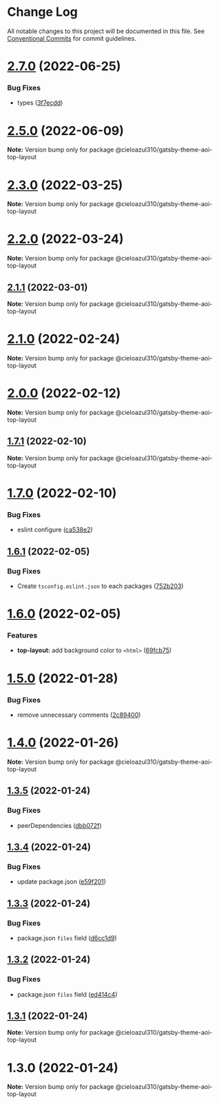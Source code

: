 # Change Log

All notable changes to this project will be documented in this file.
See [Conventional Commits](https://conventionalcommits.org) for commit guidelines.

# [2.7.0](https://github.com/cieloazul310/gatsby-aoi/compare/v2.6.1...v2.7.0) (2022-06-25)


### Bug Fixes

* types ([3f7ecdd](https://github.com/cieloazul310/gatsby-aoi/commit/3f7ecdd0b44b7d63ba5e1d3446a44b5a53dd6915))





# [2.5.0](https://github.com/cieloazul310/gatsby-aoi/compare/v2.4.2...v2.5.0) (2022-06-09)

**Note:** Version bump only for package @cieloazul310/gatsby-theme-aoi-top-layout





# [2.3.0](https://github.com/cieloazul310/gatsby-aoi/compare/v2.2.0...v2.3.0) (2022-03-25)

**Note:** Version bump only for package @cieloazul310/gatsby-theme-aoi-top-layout





# [2.2.0](https://github.com/cieloazul310/gatsby-aoi/compare/v2.1.5...v2.2.0) (2022-03-24)

**Note:** Version bump only for package @cieloazul310/gatsby-theme-aoi-top-layout





## [2.1.1](https://github.com/cieloazul310/gatsby-aoi/compare/v2.1.0...v2.1.1) (2022-03-01)

**Note:** Version bump only for package @cieloazul310/gatsby-theme-aoi-top-layout





# [2.1.0](https://github.com/cieloazul310/gatsby-aoi/compare/v2.0.0...v2.1.0) (2022-02-24)

**Note:** Version bump only for package @cieloazul310/gatsby-theme-aoi-top-layout





# [2.0.0](https://github.com/cieloazul310/gatsby-aoi/compare/v1.7.2...v2.0.0) (2022-02-12)

**Note:** Version bump only for package @cieloazul310/gatsby-theme-aoi-top-layout





## [1.7.1](https://github.com/cieloazul310/gatsby-aoi/compare/v1.7.0...v1.7.1) (2022-02-10)

**Note:** Version bump only for package @cieloazul310/gatsby-theme-aoi-top-layout





# [1.7.0](https://github.com/cieloazul310/gatsby-aoi/compare/v1.6.1...v1.7.0) (2022-02-10)


### Bug Fixes

* eslint configure ([ca538e2](https://github.com/cieloazul310/gatsby-aoi/commit/ca538e2dec5079cf94524a95315c84e37395c21f))





## [1.6.1](https://github.com/cieloazul310/gatsby-aoi/compare/v1.6.0...v1.6.1) (2022-02-05)


### Bug Fixes

* Create `tsconfig.eslint.json` to each packages ([752b203](https://github.com/cieloazul310/gatsby-aoi/commit/752b2030108281d36086fc7041dbe965b1046bcb))





# [1.6.0](https://github.com/cieloazul310/gatsby-aoi/compare/v1.5.0...v1.6.0) (2022-02-05)


### Features

* **top-layout:** add background color to `<html>` ([69fcb75](https://github.com/cieloazul310/gatsby-aoi/commit/69fcb752e7ccc2fa7d56de66785c6980cbc631ef))





# [1.5.0](https://github.com/cieloazul310/gatsby-aoi/compare/v1.4.0...v1.5.0) (2022-01-28)


### Bug Fixes

* remove unnecessary comments ([2c89400](https://github.com/cieloazul310/gatsby-aoi/commit/2c89400a836888c25afcd582a8184eb65c132d3e))





# [1.4.0](https://github.com/cieloazul310/gatsby-aoi/compare/v1.3.5...v1.4.0) (2022-01-26)

**Note:** Version bump only for package @cieloazul310/gatsby-theme-aoi-top-layout





## [1.3.5](https://github.com/cieloazul310/gatsby-aoi/compare/v1.3.4...v1.3.5) (2022-01-24)


### Bug Fixes

* peerDependencies ([dbb072f](https://github.com/cieloazul310/gatsby-aoi/commit/dbb072fe4b94569be696be78b996575b2e88affa))





## [1.3.4](https://github.com/cieloazul310/gatsby-aoi/compare/v1.3.3...v1.3.4) (2022-01-24)


### Bug Fixes

* update package.json ([e59f201](https://github.com/cieloazul310/gatsby-aoi/commit/e59f20160e16ba76b45e64ce85a5985af5666ff6))





## [1.3.3](https://github.com/cieloazul310/gatsby-aoi/compare/v1.3.2...v1.3.3) (2022-01-24)


### Bug Fixes

* package.json `files` field ([d6cc1d9](https://github.com/cieloazul310/gatsby-aoi/commit/d6cc1d991d9f73f156b343b8bf61b9cbc0fb15b8))





## [1.3.2](https://github.com/cieloazul310/gatsby-aoi/compare/v1.3.1...v1.3.2) (2022-01-24)


### Bug Fixes

* package.json `files` field ([ed414c4](https://github.com/cieloazul310/gatsby-aoi/commit/ed414c46b4519a7164f15b351cede97365936a65))





## [1.3.1](https://github.com/cieloazul310/gatsby-aoi/compare/v1.3.0...v1.3.1) (2022-01-24)

**Note:** Version bump only for package @cieloazul310/gatsby-theme-aoi-top-layout





# 1.3.0 (2022-01-24)

**Note:** Version bump only for package @cieloazul310/gatsby-theme-aoi-top-layout
